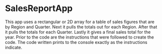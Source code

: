 # SalesReportApp
This app uses a rectangular or 2D array for a table of sales figures that are by Region and Quarter.  Next it pulls the totals out for each Region. After that it pulls the totals for each Quarter. Lastly it gives a final sales total for the year.
Prior to the code are the instructions that were followed to create the code.
The code written prints to the console exactly as the instructions indicate.
